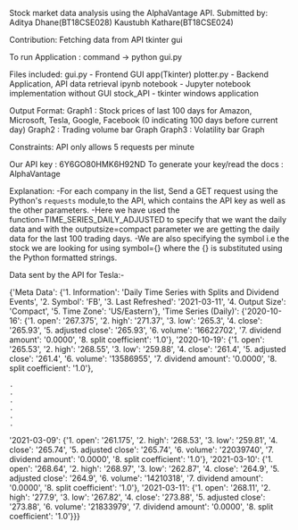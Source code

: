 Stock market data analysis using the AlphaVantage API.
Submitted by:
    Aditya Dhane(BT18CSE028)
    Kaustubh Kathare(BT18CSE024)

Contribution:
    Fetching data from API
    tkinter gui

To run Application :
    command -> python gui.py

Files included:
    gui.py          - Frontend GUI app(Tkinter)
    plotter.py      - Backend Application, API data retrieval
    ipynb notebook  - Jupyter notebook implementation without GUI
    stock_API - tkinter windows application

Output Format:
    Graph1 : Stock prices of last 100 days for Amazon, Microsoft, Tesla, Google, Facebook (0 indicating 100 days before current day)
    Graph2 : Trading volume bar Graph
    Graph3 : Volatility bar Graph

Constraints:
    API only allows 5 requests per minute

Our API key : 6Y6GO80HMK6H92ND
To generate your key/read the docs : AlphaVantage

Explanation:
-For each company in the list, Send a GET request using the Python's `requests` module,to the API,
 which contains the API key as well as the other parameters.
-Here we have used the function=TIME_SERIES_DAILY_ADJUSTED to specify that we want the daily data 
 and with the outputsize=compact parameter we are getting the daily data for the last 100 trading days.
-We are also specifying the symbol i.e the stock we are looking for using symbol={} 
 where the {} is substituted using the Python formatted strings.


Data sent by the API for Tesla:-

{'Meta Data': {'1. Information': 'Daily Time Series with Splits and Dividend Events',
  '2. Symbol': 'FB',
  '3. Last Refreshed': '2021-03-11',
  '4. Output Size': 'Compact',
  '5. Time Zone': 'US/Eastern'},
 'Time Series (Daily)': {'2020-10-16': {'1. open': '267.375',
   '2. high': '271.37',
   '3. low': '265.3',
   '4. close': '265.93',
   '5. adjusted close': '265.93',
   '6. volume': '16622702',
   '7. dividend amount': '0.0000',
   '8. split coefficient': '1.0'},
  '2020-10-19': {'1. open': '265.53',
   '2. high': '268.55',
   '3. low': '259.88',
   '4. close': '261.4',
   '5. adjusted close': '261.4',
   '6. volume': '13586955',
   '7. dividend amount': '0.0000',
   '8. split coefficient': '1.0'},

    .
    .
    .
    .
    .
    .

  '2021-03-09': {'1. open': '261.175',
   '2. high': '268.53',
   '3. low': '259.81',
   '4. close': '265.74',
   '5. adjusted close': '265.74',
   '6. volume': '22039740',
   '7. dividend amount': '0.0000',
   '8. split coefficient': '1.0'},
  '2021-03-10': {'1. open': '268.64',
   '2. high': '268.97',
   '3. low': '262.87',
   '4. close': '264.9',
   '5. adjusted close': '264.9',
   '6. volume': '14210318',
   '7. dividend amount': '0.0000',
   '8. split coefficient': '1.0'},
  '2021-03-11': {'1. open': '268.11',
   '2. high': '277.9',
   '3. low': '267.82',
   '4. close': '273.88',
   '5. adjusted close': '273.88',
   '6. volume': '21833979',
   '7. dividend amount': '0.0000',
   '8. split coefficient': '1.0'}}}
